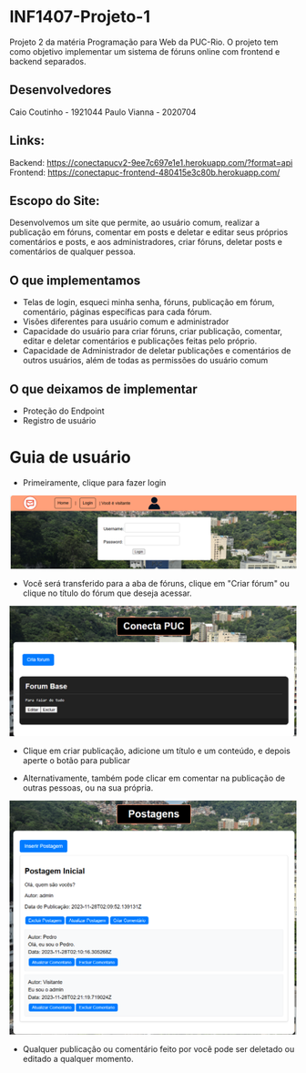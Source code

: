 # INF1407-Projeto-1
Projeto 2 da matéria Programação para Web da PUC-Rio. O projeto tem como objetivo implementar um sistema de fóruns online com frontend e backend separados.

## Desenvolvedores

Caio Coutinho - 1921044
Paulo Vianna - 2020704

## Links:
Backend: https://conectapucv2-9ee7c697e1e1.herokuapp.com/?format=api
Frontend: https://conectapuc-frontend-480415e3c80b.herokuapp.com/

## Escopo do Site:

Desenvolvemos um site que permite, ao usuário comum, realizar a publicação em fóruns, comentar em posts e deletar e editar seus próprios comentários e posts, e aos administradores, criar fóruns, deletar posts e comentários de qualquer pessoa.

## O que implementamos

 - Telas de login, esqueci minha senha, fóruns, publicação em fórum, comentário, páginas específicas para cada fórum.
 - Visões diferentes para usuário comum e administrador 
 - Capacidade do usuário para criar fóruns, criar publicação, comentar, editar e deletar comentários e publicações feitas pelo próprio.
 - Capacidade de Administrador de deletar publicações e comentários de outros usuários, além de todas as permissões do usuário comum

 ## O que deixamos de implementar

 - Proteção do Endpoint
 - Registro de usuário

 # Guia de usuário

 - Primeiramente, clique para fazer login
 
 ![Página de Login](./images/login_page.png)
 
 - Você será transferido para a aba de fóruns, clique em "Criar fórum" ou clique no título do fórum que deseja acessar.

 ![Página de Fórum](./images/forum_page.png)

 - Clique em criar publicação, adicione um título e um conteúdo, e depois aperte o botão para publicar


 - Alternativamente, também pode clicar em comentar na publicação de outras pessoas, ou na sua própria.

 
 ![Página de criação](./images/post_pages.png)


 - Qualquer publicação ou comentário feito por você pode ser deletado ou editado a qualquer momento.

